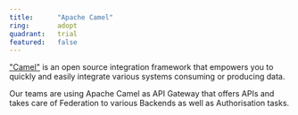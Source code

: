```yaml
---
title:      "Apache Camel"
ring:       adopt
quadrant:   trial
featured:   false
---
```


["Camel"](https://camel.apache.org/) is an open source integration framework that empowers you to quickly and easily integrate various systems consuming or producing data.

Our teams are using Apache Camel as API Gateway that offers APIs and takes care of Federation to various Backends as well as Authorisation tasks.